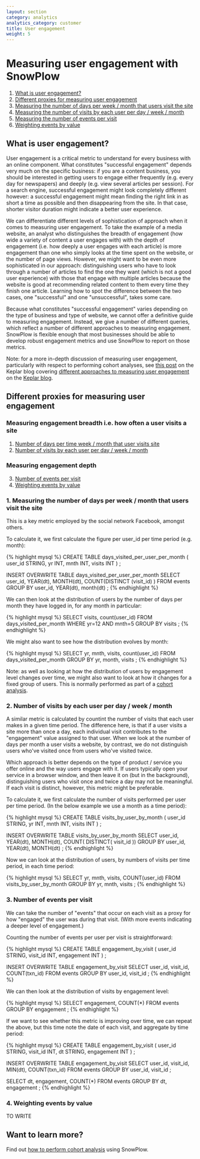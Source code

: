 ```yaml
---
layout: section
category: analytics
analytics_category: customer
title: User engagement
weight: 5
---
```


# Measuring user engagement with SnowPlow

1. [What is user engagement?](#what)
2. [Different proxies for measuring user engagement](#proxies)
3. [Measuring the number of days per week / month that users visit the site](#days-per-time-period)
4. [Measuring the number of visits by each user per day / week / month](#visits-per-time-period)
5. [Measuring the number of events per visit](#events-per-visit)
6. [Weighting events by value](#weighted-events-per-visit)

 <a name="what" ><h2>What is user engagement?</h2></a>

User engagement is a critical metric to understand for every business with an online component. What constitutes "successful engagement" depends very much on the specific business: if you are a content business, you should be interested in getting users to engage either frequently (e.g. every day for newspapers) and deeply (e.g. view several articles per session). For a search engine, successful engagement might look completely different however: a successful engagement might mean finding the right link in as short a time as possible and then disappearing from the site. In that case, shorter visitor duration might indicate a better user experience.

We can differentiate different levels of sophistication of approach when it comes to measuring user engagement. To take the example of a media website, an analyst who distinguishes the breadth of engagement (how wide a variety of content a user engages with) with the depth of engagement (i.e. how deeply a user engages with each article) is more engagement than one who simply looks at the time spent on the website, or the number of page views. However, we might want to be even more sophisticated in our approach: distinguishing users who have to look through a number of articles to find the one they want (which is not a good user experience) with those that engage with multiple articles because the website is good at recommending related content to them every time they finish one article. Learning how to spot the difference between the two cases, one "successful" and one "unsuccessful", takes some care.

Because what constitutes "successful engagement" varies depending on the type of business and type of website, we cannot offer a definitive guide to measuring engagement. Instead, we give a number of different queries, which reflect a number of different approaches to measuring engagement. SnowPlow is flexible enough that most businesses should be able to develop robust engagement metrics and use SnowPlow to report on those metrics.

Note: for a more in-depth discussion of measuring user engagement, particularly with respect to performing cohort analyses, see [this post][user-engagement-keplar-blog-post] on the Keplar blog covering [different approaches to measuring user engagement][user-engagement-keplar-blog-post] on the [Keplar blog][keplar-blog].

 <a name="proxies"><h2>Different proxies for measuring user engagement</h2></a>

### Measuring engagement breadth i.e. how often a user visits a site

1. [Number of days per time week / month that user visits site](#days-per-time-period) 
2. [Number of visits by each user per day / week / month](#visits-per-time-period)

### Measuring engagement depth

3. [Number of events per visit](#events-per-visit)
4. [Weighting events by value](#weighted-events-per-visit)

 <a name="days-per-time-period"><h3>1. Measuring the number of days per week / month that users visit the site</h3></a>

This is a key metric employed by the social network Facebook, amongst others.

To calculate it, we first calculate the figure per user_id per time period (e.g. month):

{% highlight mysql %}
CREATE TABLE days_visited_per_user_per_month (
user_id STRING,	
yr INT,
mnth INT,
visits INT
) ;

INSERT OVERWRITE TABLE days_visited_per_user_per_month 
SELECT
user_id,
YEAR(dt),
MONTH(dt),
COUNT(DISTINCT (visit_id) )
FROM events
GROUP BY user_id, YEAR(dt), month(dt) ;
{% endhighlight %}

We can then look at the distribution of users by the number of days per month they have logged in, for any month in particular:

{% highlight mysql %}
SELECT
visits,
count(user_id)
FROM days_visited_per_month
WHERE yr=12 AND mnth=5
GROUP BY visits ;
{% endhighlight %}

We might also want to see how the distribution evolves by month:

{% highlight mysql %}
SELECT
yr,
mnth,
visits,
count(user_id)
FROM days_visited_per_month
GROUP BY yr, month, visits ;
{% endhighlight %}

Note: as well as looking at how the distribution of users by engagement level changes over time, we might also want to look at how it changes for a fixed group of users. This is normally performed as part of a [cohort analysis][cohort-analysis].

 <a name="visits-per-time-period"><h3>2. Number of visits by each user per day / week / month</h3></a>

A similar metric is calculated by countint the number of visits that each user makes in a given time period. The difference here, is that if a user visits a site more than once a day, each individual visit contributes to the "engagement" value assigned to that user. When we look at the number of days per month a user visits a website, by contrast, we do not distinguish users who've visited once from users who've visited twice. 

Which approach is better depends on the type of product / service you offer online and the way users engage with it. If users typically open your service in a browser window, and then leave it on (but in the background), distinguishing users who visit once and twice a day may not be meaningful. If each visit is distinct, however, this metric might be preferable.

To calculate it, we first calculate the number of visits performed per user per time period. (In the below example we use a month as a time period):

{% highlight mysql %}
CREATE TABLE visits_by_user_by_month (
user_id STRING,
yr INT,
mnth INT,
visits INT
) ;

INSERT OVERWRITE TABLE visits_by_user_by_month
SELECT
user_id,
YEAR(dt),
MONTH(dt),
COUNT( DISTINCT( visit_id ))
GROUP BY user_id, YEAR(dt), MONTH(dt) ;
{% endhighlight %}

Now we can look at the distribution of users, by numbers of visits per time period, in each time period:

{% highlight mysql %}
SELECT
yr,
mnth,
visits,
COUNT(user_id)
FROM visits_by_user_by_month
GROUP BY yr, mnth, visits ;
{% endhighlight %}

 <a name="events-per-visit"><h3>3. Number of events per visit</h3></a>

We can take the number of "events" that occur on each visit as a proxy for how "engaged" the user was during that visit. (With more events indicating a deeper level of engagement.) 

Counting the number of events per user per visit is straightforward:

{% highlight mysql %}
CREATE TABLE engagement_by_visit (
user_id STRING,
visit_id INT,
engagement INT
) ;

INSERT OVERWRITE TABLE engagement_by_visit
SELECT
user_id,
visit_id,
COUNT(txn_id)
FROM events
GROUP BY user_id, visit_id ;
{% endhighlight %}

We can then look at the distribution of visits by engagement level:

{% highlight mysql %}
SELECT
engagement,
COUNT(*)
FROM events
GROUP BY engagement ;
{% endhighlight %}

If we want to see whether this metric is improving over time, we can repeat the above, but this time note the date of each visit, and aggregate by time period:

{% highlight mysql %}
CREATE TABLE engagement_by_visit (
user_id STRING,
visit_id INT,
dt STRING,
engagement INT
) ;

INSERT OVERWRITE TABLE engagement_by_visit
SELECT
user_id,
visit_id,
MIN(dt),
COUNT(txn_id)
FROM events
GROUP BY user_id, visit_id ;	

SELECT
dt,
engagement,
COUNT(*)
FROM events
GROUP BY dt, engagement ;
{% endhighlight %}

 <a name="weighted-events-per-visit"><h3>4. Weighting events by value</h3></a>

TO WRITE

## Want to learn more?

Find out [how to perform cohort analysis][cohort-analysis] using SnowPlow.

[user-engagement-keplar-blog-post]: http://www.keplarllp.com/blog/2012/05/different-approaches-to-measuring-user-engagement-with-snowplow
[keplar-blog]: http://www.keplarllp.com/blog
[cohort-analysis]: /analytics/customer-analytics/cohort-analysis.html
